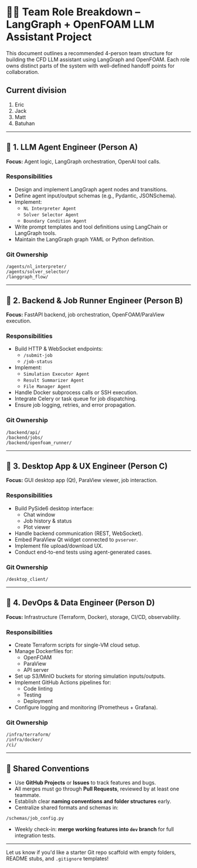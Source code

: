 # 🧑‍💻 Team Role Breakdown – LangGraph + OpenFOAM LLM Assistant Project

This document outlines a recommended 4-person team structure for building the CFD LLM assistant using LangGraph and OpenFOAM.
Each role owns distinct parts of the system with well-defined handoff points for collaboration.

## Current division

1) Eric
2) Jack
3) Matt
4) Batuhan

---
## 👤 1. LLM Agent Engineer (Person A)

**Focus:** Agent logic, LangGraph orchestration, OpenAI tool calls.

### Responsibilities
- Design and implement LangGraph agent nodes and transitions.
- Define agent input/output schemas (e.g., Pydantic, JSONSchema).
- Implement:
  - `NL Interpreter Agent`
  - `Solver Selector Agent`
  - `Boundary Condition Agent`
- Write prompt templates and tool definitions using LangChain or LangGraph tools.
- Maintain the LangGraph graph YAML or Python definition.

### Git Ownership

```
/agents/nl_interpreter/
/agents/solver_selector/
/langgraph_flow/
```

---

## 👤 2. Backend & Job Runner Engineer (Person B)

**Focus:** FastAPI backend, job orchestration, OpenFOAM/ParaView execution.

### Responsibilities
- Build HTTP & WebSocket endpoints:
  - `/submit-job`
  - `/job-status`
- Implement:
  - `Simulation Executor Agent`
  - `Result Summarizer Agent`
  - `File Manager Agent`
- Handle Docker subprocess calls or SSH execution.
- Integrate Celery or task queue for job dispatching.
- Ensure job logging, retries, and error propagation.

### Git Ownership

```
/backend/api/
/backend/jobs/
/backend/openfoam_runner/
```

---

## 👤 3. Desktop App & UX Engineer (Person C)

**Focus:** GUI desktop app (Qt), ParaView viewer, job interaction.

### Responsibilities
- Build PySide6 desktop interface:
  - Chat window
  - Job history & status
  - Plot viewer
- Handle backend communication (REST, WebSocket).
- Embed ParaView Qt widget connected to `pvserver`.
- Implement file upload/download UX.
- Conduct end-to-end tests using agent-generated cases.

### Git Ownership

```
/desktop_client/
```

---

## 👤 4. DevOps & Data Engineer (Person D)

**Focus:** Infrastructure (Terraform, Docker), storage, CI/CD, observability.

### Responsibilities
- Create Terraform scripts for single-VM cloud setup.
- Manage Dockerfiles for:
  - OpenFOAM
  - ParaView
  - API server
- Set up S3/MinIO buckets for storing simulation inputs/outputs.
- Implement GitHub Actions pipelines for:
  - Code linting
  - Testing
  - Deployment
- Configure logging and monitoring (Prometheus + Grafana).

### Git Ownership

```
/infra/terraform/
/infra/docker/
/ci/
```

---

## 🔄 Shared Conventions

- Use **GitHub Projects** or **Issues** to track features and bugs.
- All merges must go through **Pull Requests**, reviewed by at least one teammate.
- Establish clear **naming conventions and folder structures** early.
- Centralize shared formats and schemas in:

```
/schemas/job_config.py
```

- Weekly check-in: **merge working features into `dev` branch** for full integration tests.

---

Let us know if you'd like a starter Git repo scaffold with empty folders, README stubs, and `.gitignore` templates!

